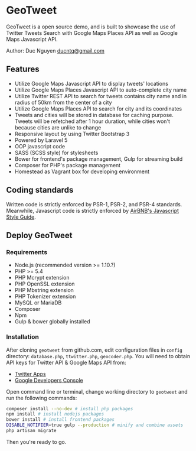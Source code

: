 # GeoTweet

GeoTweet is a open source demo, and is built to showcase the use of Twitter Tweets Search
with Google Maps Places API as well as Google Maps Javascript API.

Author: Duc Nguyen <ducntq@gmail.com>

## Features

+ Utilize Google Maps Javascript API to display tweets' locations
+ Utilize Google Maps Places Javascript API to auto-complete city name
+ Utilize Twitter REST API to search for tweets contains city name and
in radius of 50km from the center of a city
+ Utilize Google Maps Places API to search for city and its coordinates
+ Tweets and cities will be stored in database for caching purpose. Tweets will be refetched after
1 hour duration, while cities won't because cities are unlike to change
+ Responsive layout by using Twitter Bootstrap 3
+ Powered by Laravel 5
+ OOP javascript code
+ SASS (SCSS style) for stylesheets
+ Bower for frontend's package management, Gulp for streaming build
+ Composer for PHP's package management
+ Homestead as Vagrant box for developing environment

## Coding standards

Written code is strictly enforced by PSR-1, PSR-2, and PSR-4 standards. Meanwhile,
Javascript code is strictly enforced by [AirBNB's Javascript Style Guide](https://github.com/airbnb/javascript).

## Deploy GeoTweet

### Requirements

+ Node.js (recommended version >= 1.10.?)
+ PHP >= 5.4
+ PHP Mcrypt extension
+ PHP OpenSSL extension
+ PHP Mbstring extension
+ PHP Tokenizer extension
+ MySQL or MariaDB
+ Composer
+ Npm
+ Gulp & bower globally installed

### Installation

After cloning ``geotweet`` from github.com, edit configuration files in ``config`` directory: ``database.php``, 
``ttwitter.php``, ``geocoder.php``. You will need to obtain API keys for Twitter API & Google Maps API from:

+ [Twitter Apps](https://apps.twitter.com)
+ [Google Developers Console](https://console.developers.google.com/)

Open command line or terminal, change working directory to ``geotweet`` and run the following commands:

```bash
composer install --no-dev # install php packages
npm install # install nodejs packages
bower install # install frontend packages
DISABLE_NOTIFIER=true gulp --production # minify and combine assets
php artisan migrate
```

Then you're ready to go.